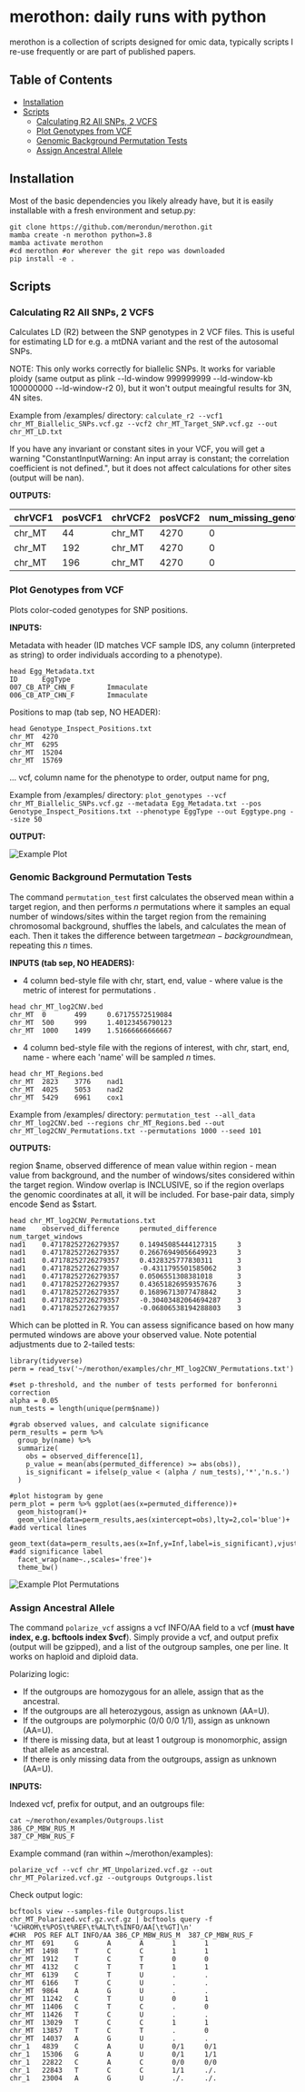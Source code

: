 # merothon: daily runs with python

merothon is a collection of scripts designed for omic data, typically scripts I re-use frequently or are part of published papers.

## Table of Contents

- [Installation](#installation)
- [Scripts](#scripts)
  - [Calculating R2 All SNPs, 2 VCFS](#calculating-r2-all-snps-2-vcfs)
  - [Plot Genotypes from VCF](#plot-genotypes-from-vcf)
  - [Genomic Background Permutation Tests](#genomic-background-permutation-tests)
  - [Assign Ancestral Allele](#assign-ancestral-allele)

## Installation

Most of the basic dependencies you likely already have, but it is easily installable with a fresh environment and setup.py:

```
git clone https://github.com/merondun/merothon.git
mamba create -n merothon python=3.8
mamba activate merothon
#cd merothon #or wherever the git repo was downloaded
pip install -e .
```

## Scripts

### Calculating R2 All SNPs, 2 VCFS

Calculates LD (R2) between the SNP genotypes in 2 VCF files. This is useful for estimating LD for e.g. a mtDNA variant and the rest of the autosomal SNPs. 

NOTE: This only works correctly for biallelic SNPs. It works for variable ploidy (same output as plink --ld-window 999999999 --ld-window-kb 100000000 --ld-window-r2 0), but it won't output meaingful results for 3N, 4N sites. 

Example from /examples/ directory: `calculate_r2 --vcf1 chr_MT_Biallelic_SNPs.vcf.gz --vcf2 chr_MT_Target_SNP.vcf.gz --out chr_MT_LD.txt`

If you have any invariant or constant sites in your VCF, you will get a warning "ConstantInputWarning: An input array is constant; the correlation coefficient is not defined.", but it does not affect calculations for other sites (output will be nan). 

**OUTPUTS:**

| chrVCF1 | posVCF1 | chrVCF2 | posVCF2 | num_missing_genotypesVCF1 | num_missing_genotypesVCF2 | R2                         |
|---------|---------|---------|---------|---------------------------|---------------------------|----------------------------|
| chr_MT  | 44      | chr_MT  | 4270    | 0                         | 0                         | 0.3048275862068961         |
| chr_MT  | 192     | chr_MT  | 4270    | 0                         | 0                         | 0.20816783216783216        |
| chr_MT  | 196     | chr_MT  | 4270    | 0                         | 0                         | 0.19325217121588079        |

### Plot Genotypes from VCF

Plots color-coded genotypes for SNP positions. 

**INPUTS:**

Metadata with header (ID matches VCF sample IDS, any column (interpreted as string) to order individuals according to a phenotype). 

```
head Egg_Metadata.txt
ID      EggType
007_CB_ATP_CHN_F        Immaculate
006_CB_ATP_CHN_F        Immaculate
```

Positions to map (tab sep, NO HEADER): 

```
head Genotype_Inspect_Positions.txt
chr_MT  4270
chr_MT  6295
chr_MT  15204
chr_MT  15769
```

... vcf, column name for the phenotype to order, output name for png, 

Example from /examples/ directory: `plot_genotypes --vcf chr_MT_Biallelic_SNPs.vcf.gz --metadata Egg_Metadata.txt --pos Genotype_Inspect_Positions.txt --phenotype EggType --out Eggtype.png --size 50`

**OUTPUT:**

![Example Plot](examples/Eggtype.png)

### Genomic Background Permutation Tests 

The command `permutation_test` first calculates the observed mean within a target region, and then performs *n* permutations where it samples an equal number of windows/sites within the target region from the remaining chromosomal background, shuffles the labels, and calculates the mean of each. Then it takes the difference between target$mean - background$mean, repeating this *n* times. 

**INPUTS (tab sep, NO HEADERS):**

* 4 column bed-style file with chr, start, end, value - where value is the metric of interest for permutations .

```
head chr_MT_log2CNV.bed
chr_MT  0       499     0.67175572519084
chr_MT  500     999     1.40123456790123
chr_MT  1000    1499    1.51666666666667
```

* 4 column bed-style file with the regions of interest, with chr, start, end, name - where each 'name' will be sampled *n* times.   

```
head chr_MT_Regions.bed
chr_MT  2823    3776    nad1
chr_MT  4025    5053    nad2
chr_MT  5429    6961    cox1
```

Example from /examples/ directory: `permutation_test --all_data chr_MT_log2CNV.bed --regions chr_MT_Regions.bed --out chr_MT_log2CNV_Permutations.txt --permutations 1000 --seed 101`

**OUTPUTS:**

 region $name, observed difference of mean value within region - mean value from background, and the number of windows/sites considered within the target region. Window overlap is INCLUSIVE, so if the region overlaps the genomic coordinates at all, it will be included. For base-pair data, simply encode $end as $start. 

```
head chr_MT_log2CNV_Permutations.txt
name    observed_difference     permuted_difference     num_target_windows
nad1    0.47178252726279357     0.14945085444127315     3
nad1    0.47178252726279357     0.26676949056649923     3
nad1    0.47178252726279357     0.4328325777830311      3
nad1    0.47178252726279357     -0.4311795501585062     3
nad1    0.47178252726279357     0.0506551308381018      3
nad1    0.47178252726279357     0.43651826959357676     3
nad1    0.47178252726279357     0.16896713077478842     3
nad1    0.47178252726279357     -0.30403482064694287    3
nad1    0.47178252726279357     -0.06806538194288803    3
```

Which can be plotted in R. You can assess significance based on how many permuted windows are above your observed value. Note potential adjustments due to 2-tailed tests:

```
library(tidyverse)
perm = read_tsv('~/merothon/examples/chr_MT_log2CNV_Permutations.txt')

#set p-threshold, and the number of tests performed for bonferonni correction 
alpha = 0.05 
num_tests = length(unique(perm$name))

#grab observed values, and calculate significance 
perm_results = perm %>%
  group_by(name) %>%
  summarize(
    obs = observed_difference[1],
    p_value = mean(abs(permuted_difference) >= abs(obs)),
    is_significant = ifelse(p_value < (alpha / num_tests),'*','n.s.')
  )

#plot histogram by gene
perm_plot = perm %>% ggplot(aes(x=permuted_difference))+
  geom_histogram()+
  geom_vline(data=perm_results,aes(xintercept=obs),lty=2,col='blue')+ #add vertical lines 
  geom_text(data=perm_results,aes(x=Inf,y=Inf,label=is_significant),vjust=1,hjust=1.2)+ #add significance label
  facet_wrap(name~.,scales='free')+
  theme_bw()
```

![Example Plot Permutations](examples/Permutation_Test.png)

### Assign Ancestral Allele

The command `polarize_vcf` assigns a vcf INFO/AA field to a vcf (**must have index, e.g. bcftools index $vcf**). Simply provide a vcf, and output prefix (output will be gzipped), and a list of the outgroup samples, one per line. It works on haploid and diploid data. 

Polarizing logic: 
* If the outgroups are homozygous for an allele, assign that as the ancestral. 
* If the outgroups are all heterozygous, assign as unknown (AA=U). 
* If the outgroups are polymorphic (0/0 0/0 1/1), assign as unknown (AA=U).
* If there is missing data, but at least 1 outgroup is monomorphic, assign that allele as ancestral.
* If there is only missing data from the outgroups, assign as unknown (AA=U). 

**INPUTS:**

Indexed vcf, prefix for output, and an outgroups file:

```
cat ~/merothon/examples/Outgroups.list 
386_CP_MBW_RUS_M
387_CP_MBW_RUS_F
```

Example command (ran within ~/merothon/examples):

```
polarize_vcf --vcf chr_MT_Unpolarized.vcf.gz --out chr_MT_Polarized.vcf.gz --outgroups Outgroups.list
```

Check output logic:

```
bcftools view --samples-file Outgroups.list chr_MT_Polarized.vcf.gz.vcf.gz | bcftools query -f '%CHROM\t%POS\t%REF\t%ALT\t%INFO/AA[\t%GT]\n'
#CHR  POS REF ALT INFO/AA 386_CP_MBW_RUS_M  387_CP_MBW_RUS_F
chr_MT  691     G       A       A       1       1
chr_MT  1498    T       C       C       1       1
chr_MT  1912    T       C       T       0       0
chr_MT  4132    C       T       T       1       1
chr_MT  6139    C       T       U       .       .
chr_MT  6166    T       C       U       .       .
chr_MT  9864    A       G       U       .       .
chr_MT  11242   C       T       U       0       1
chr_MT  11406   C       T       C       .       0
chr_MT  11426   T       C       U       .       .
chr_MT  13029   T       C       C       1       1
chr_MT  13857   T       C       T       .       0
chr_MT  14037   A       G       U       .       .
chr_1   4839    C       A       U       0/1     0/1
chr_1   15306   G       A       U       0/1     1/1
chr_1   22822   C       A       C       0/0     0/0
chr_1   22843   T       C       C       1/1     ./.
chr_1   23004   A       G       U       ./.     ./.
```